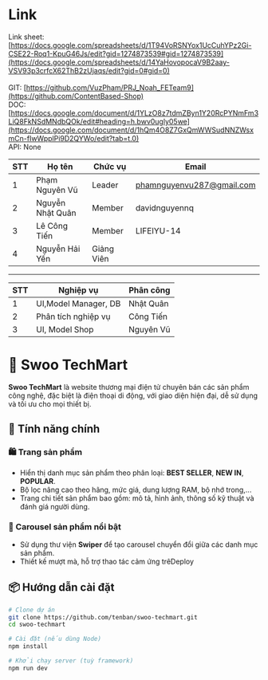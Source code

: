
# Link 
Link sheet: [https://docs.google.com/spreadsheets/d/1T94VoRSNYox1UcCuhYPz2Gi-CSE22-Roq1-KpuG46Js/edit?gid=1274873539#gid=1274873539](https://docs.google.com/spreadsheets/d/14YaHovopocaV9B2aay-VSV93p3crfcX62ThB2zUjaqs/edit?gid=0#gid=0)  
<br/>
GIT: [https://github.com/VuzPham/PRJ_Noah_FETeam9](https://github.com/ContentBased-Shop)
<br/>
DOC: [https://docs.google.com/document/d/1YLzO8z7tdmZByn1Y20RcPYNmFm3LiQ8FkNSdMNdbQOk/edit#heading=h.bwv0ugly05we](https://docs.google.com/document/d/1hQm4O8Z7GxQmWWSudNNZWsxmCn-fIwWpplPi9D2QYWo/edit?tab=t.0)
<br/>
API: None



| STT | Họ tên | Chức vụ  |  Email  | 
|----------------|--------------------|--------------------|--------------------|
|  1  |  Phạm Nguyên Vũ  |   Leader  |   phamnguyenvu287@gmail.com  |
|  2  |  Nguyễn Nhật Quân  |   Member  |   davidnguyennq |
|  3  |  Lê Công Tiến  |   Member  |   LIFEIYU-14  |
|  4  |  Nguyễn Hải Yến  |   Giảng Viên  |     |



-----------------------------------------------
| STT | Nghiệp vụ | Phân công  |
|----------------|--------------------|--------------------|
|  1  | UI,Model Manager, DB | Nhật Quân    |
|  2  |  Phân tích nghiệp vụ |  Công Tiến   |
|  3  |  UI, Model Shop | Nguyên Vũ   |


# 📱 Swoo TechMart

**Swoo TechMart** là website thương mại điện tử chuyên bán các sản phẩm công nghệ, đặc biệt là điện thoại di động, với giao diện hiện đại, dễ sử dụng và tối ưu cho mọi thiết bị.

## 🚀 Tính năng chính

### 🛍️ Trang sản phẩm
- Hiển thị danh mục sản phẩm theo phân loại: **BEST SELLER**, **NEW IN**, **POPULAR**.
- Bộ lọc nâng cao theo hãng, mức giá, dung lượng RAM, bộ nhớ trong,...
- Trang chi tiết sản phẩm bao gồm: mô tả, hình ảnh, thông số kỹ thuật và đánh giá người dùng.

### 🔄 Carousel sản phẩm nổi bật
- Sử dụng thư viện **Swiper** để tạo carousel chuyển đổi giữa các danh mục sản phẩm.
- Thiết kế mượt mà, hỗ trợ thao tác cảm ứng trêDeploy


## 📦 Hướng dẫn cài đặt

```bash
# Clone dự án
git clone https://github.com/tenban/swoo-techmart.git
cd swoo-techmart

# Cài đặt (nếu dùng Node)
npm install

# Khởi chạy server (tuỳ framework)
npm run dev


